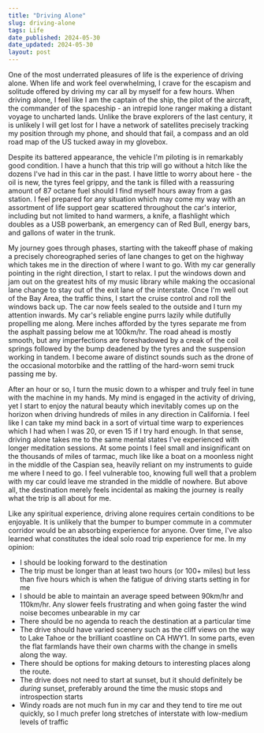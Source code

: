 ```yaml
---
title: "Driving Alone"
slug: driving-alone
tags: Life
date_published: 2024-05-30
date_updated: 2024-05-30
layout: post
---
```


One of the most underrated pleasures of life is the experience of driving alone. When life and work feel overwhelming, I crave for the escapism and solitude offered by driving my car all by myself for a few hours. When driving alone, I feel like I am the captain of the ship, the pilot of the aircraft, the commander of the spaceship - an intrepid lone ranger making a distant voyage to uncharted lands. Unlike the brave explorers of the last century, it is unlikely I will get lost for I have a network of satellites precisely tracking my position through my phone, and should that fail, a compass and an old road map of the US tucked away in my glovebox. 

Despite its battered appearance, the vehicle I\'m piloting is in remarkably good condition. I have a hunch that this trip will go without a hitch like the dozens I\'ve had in this car in the past. I have little to worry about here - the oil is new, the tyres feel grippy, and the tank is filled with a reassuring amount of 87 octane fuel should I find myself hours away from a gas station. I feel prepared for any situation which may come my way with an assortment of life support gear scattered throughout the car\'s interior, including but not limited to hand warmers, a knife, a flashlight which doubles as a USB powerbank, an emergency can of Red Bull, energy bars, and gallons of water in the trunk.

My journey goes through phases, starting with the takeoff phase of making a precisely choreographed series of lane changes to get on the highway which takes me in the direction of where I want to go. With my car generally pointing in the right direction, I start to relax. I put the windows down and jam out on the greatest hits of my music library while making the occasional lane change to stay out of the exit lane of the interstate. Once I\'m well out of the Bay Area, the traffic thins, I start the cruise control and roll the windows back up. The car now feels sealed to the outside and I turn my attention inwards. My car\'s reliable engine purrs lazily while dutifully propelling me along. Mere inches afforded by the tyres separate me from the asphalt passing below me at 100km/hr. The road ahead is mostly smooth, but any imperfections are foreshadowed by a creak of the coil springs followed by the bump deadened by the tyres and the suspension working in tandem. I become aware of distinct sounds such as the drone of the occasional motorbike and the rattling of the hard-worn semi truck passing me by.

After an hour or so, I turn the music down to a whisper and truly feel in tune with the machine in my hands. My mind is engaged in the activity of driving, yet I start to enjoy the natural beauty which inevitably comes up on the horizon when driving hundreds of miles in any direction in California. I feel like I can take my mind back in a sort of virtual time warp to experiences which I had when I was 20, or even 15 if I try hard enough. In that sense, driving alone takes me to the same mental states I\'ve experienced with longer meditation sessions. At some points I feel small and insignificant on the thousands of miles of tarmac, much like like a boat on a moonless night in the middle of the Caspian sea, heavily reliant on my instruments to guide me where I need to go. I feel vulnerable too, knowing full well that a problem with my car could leave me stranded in the middle of nowhere. But above all, the destination merely feels incidental as making the journey is really what the trip is all about for me.

Like  any spiritual experience, driving alone requires certain conditions to be enjoyable. It is unlikely that the bumper to bumper commute in a commuter corridor would be an absorbing experience for anyone. Over time, I\'ve also learned what constitutes the ideal solo road trip experience for me. In my opinion:
* I should be looking forward to the destination
* The trip must be longer than at least two hours (or 100+ miles) but less than five hours which is when the fatigue of driving starts setting in for me
* I should be able to maintain an average speed between 90km/hr and 110km/hr. Any slower feels frustrating and when going faster the wind noise becomes unbearable in my car
* There should be no agenda to reach the destination at a particular time
* The drive should have varied scenery such as the cliff views on the way to Lake Tahoe or the brilliant coastline on CA HWY1. In some parts, even the flat farmlands have their own charms with the change in smells along the way.
* There should be options for making detours to interesting places along the route.
* The drive does not need to start at sunset, but it should definitely be _during_ sunset, preferably around the time the music stops and introspection starts
* Windy roads are not much fun in my car and they tend to tire me out quickly, so I much prefer long stretches of interstate with low-medium levels of traffic
